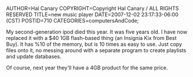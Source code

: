 AUTHOR=Hal Canary
COPYRIGHT=Copyright Hal Canary / ALL RIGHTS RESERVED
TITLE=new music player
DATE=2007-12-02 23:17:33-06:00 (CST)
POSTID=710
CATEGORIES=computersAndCode;

My second-generation ipod died this year. It was five years old. I have now replaced it with a $40 1GB flash-based thing (an Insignia Kix from Best Buy). It has %10 of the memory, but is 10 times as easy to use. Just copy files onto it, no messing around with a separate program to create playlists and update databases.

Of course, next year they'll have a 4GB product for the same price.
